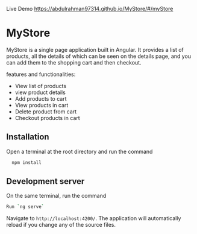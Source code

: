 Live Demo https://abdulrahman97314.github.io/MyStore/#/myStore
# MyStore
MyStore is a single page application built  in Angular.
It provides a list of products, all the details of which can be seen on the details page, and you can add them to the shopping cart and then checkout.

features and functionalities:
- View list of products
- view product details
- Add products to cart
- View products in cart
- Delete product from cart
- Checkout products in cart

## Installation

Open a terminal at the root directory and run the command
```bash
  npm install
```
    
## Development server
On the same terminal, run the command
```bash
Run `ng serve` 
```
Navigate to `http://localhost:4200/`. 
The application will automatically reload if you change any of the source files.

